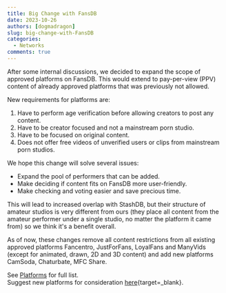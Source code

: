 ```yaml
---
title: Big Change with FansDB
date: 2023-10-26
authors: [dogmadragon]
slug: big-change-with-FansDB
categories:
  - Networks
comments: true
---
```


After some internal discussions, we decided to expand the scope of approved platforms on FansDB. This would extend to pay-per-view (PPV) content of already approved platforms that was previously not allowed. 

<!-- more -->

New requirements for platforms are:

1. Have to perform age verification before allowing creators to post any content.
2. Have to be creator focused and not a mainstream porn studio.
3. Have to be focused on original content.
4. Does not offer free videos of unverified users or clips from mainstream porn studios.

We hope this change will solve several issues:

- Expand the pool of performers that can be added.
- Make deciding if content fits on FansDB more user-friendly.
- Make checking and voting easier and save precious time.

This will lead to increased overlap with StashDB, but their structure of amateur studios is very different from ours (they place all content from the amateur performer under a single studio, no matter the platform it came from) so we think it's a benefit overall. 

As of now, these changes remove all content restrictions from all existing approved platforms Fancentro, JustForFans, LoyalFans and ManyVids (except for animated, drawn, 2D and 3D content) and add new platforms CamSoda, Chaturbate, MFC Share.

See [Platforms](/platforms) for full list.  
Suggest new platforms for consideration [here](https://cryptpad.fr/sheet/#/2/sheet/edit/6DWaSIONfZN4Ty0S2+nEpT6q/){target=_blank}.